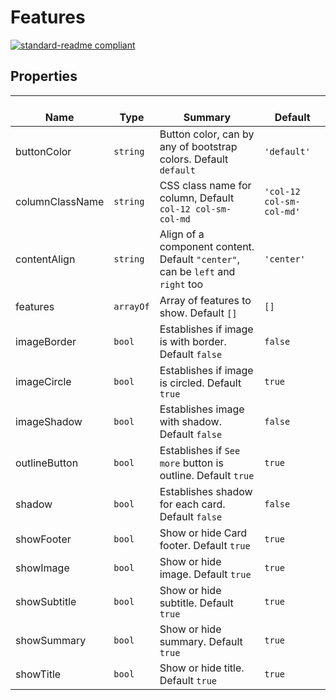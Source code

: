 # Features
  [![standard-readme compliant](https://img.shields.io/badge/standard--readme-OK-green.svg?style=flat-square)](https://github.com/RichardLitt/standard-readme)
  

  ## Properties
  | </br>Name | </br>Type | </br>Summary | </br>Default | 
| ---- | ---- | ---- | ---- |
| buttonColor | `string` | Button color, can by any of bootstrap colors. Default `default` | `'default'` |
| columnClassName | `string` | CSS class name for column, Default `col-12 col-sm- col-md` | `'col-12 col-sm- col-md'` |
| contentAlign | `string` | Align of a component content. Default `"center"`, can be `left` and `right` too | `'center'` |
| features | `arrayOf` | Array of features to show. Default `[]` | `[]` |
| imageBorder | `bool` | Establishes if image is with border. Default `false` | `false` |
| imageCircle | `bool` | Establishes if image is circled. Default `true` | `true` |
| imageShadow | `bool` | Establishes image with shadow. Default `false` | `false` |
| outlineButton | `bool` | Establishes if `See more` button is outline. Default `true` | `true` |
| shadow | `bool` | Establishes shadow for each card. Default `false` | `false` |
| showFooter | `bool` | Show or hide Card footer. Default `true` | `true` |
| showImage | `bool` | Show or hide image. Default `true` | `true` |
| showSubtitle | `bool` | Show or hide subtitle. Default `true` | `true` |
| showSummary | `bool` | Show or hide summary. Default `true` | `true` |
| showTitle | `bool` | Show or hide title. Default `true` | `true` |